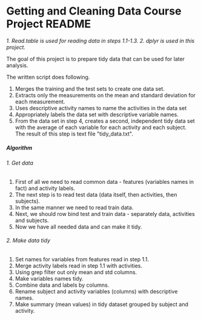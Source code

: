 # Getting and Cleaning Data Course Project README
*1. Read.table is used for reading data in steps 1.1-1.3.*
*2. dplyr is used in this project.*

The goal of this project is to prepare tidy data that can be used for later analysis.

The written script does following.
1. Merges the training and the test sets to create one data set.
2. Extracts only the measurements on the mean and standard deviation for each measurement.
3. Uses descriptive activity names to name the activities in the data set
4. Appropriately labels the data set with descriptive variable names.
5. From the data set in step 4, creates a second, independent tidy data set with the average of each variable for each activity and each subject. The result of this step is text file "tidy_data.txt".

##### Algorithm

###### 1. Get data

1. First of all we need to read common data - features (variables names in fact) and activity labels.
2. The next step is to read test data (data itself, then activities, then subjects).
3. In the same manner we need to read train data.
4. Next, we should row bind test and train data - separately data, activities and subjects.
5. Now we have all needed data and can make it tidy.

###### 2. Make data tidy

1. Set names for variables from features read in step 1.1.
2. Merge activity labels read in step 1.1 with activities.
3. Using grep filter out only mean and std columns.
4. Make variables names tidy.
5. Combine data and labels by columns.
6. Rename subject and activity variables (columns) with descriptive names.
7. Make summary (mean values) in tidy dataset grouped by subject and activity.